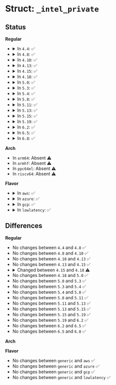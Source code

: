 # Struct: <code>_intel_private</code>

## Status
<b>Regular</b>
<ul>
<li>
<details>
<summary>In <code>4.4</code>: ✅</summary>

```c
struct _intel_private {
    const struct intel_gtt_driver *driver;
    struct pci_dev *pcidev;
    struct pci_dev *bridge_dev;
    u8 *registers;
    phys_addr_t gtt_phys_addr;
    u32 PGETBL_save;
    u32 *gtt;
    bool clear_fake_agp;
    int num_dcache_entries;
    void *i9xx_flush_page;
    char *i81x_gtt_table;
    struct resource ifp_resource;
    int resource_valid;
    struct page *scratch_page;
    phys_addr_t scratch_page_dma;
    int refcount;
    unsigned int needs_dmar;
    phys_addr_t gma_bus_addr;
    unsigned int stolen_size;
    unsigned int gtt_total_entries;
    unsigned int gtt_mappable_entries;
};
```
</details>
</li>
<li>
<details>
<summary>In <code>4.8</code>: ✅</summary>

```c
struct _intel_private {
    const struct intel_gtt_driver *driver;
    struct pci_dev *pcidev;
    struct pci_dev *bridge_dev;
    u8 *registers;
    phys_addr_t gtt_phys_addr;
    u32 PGETBL_save;
    u32 *gtt;
    bool clear_fake_agp;
    int num_dcache_entries;
    void *i9xx_flush_page;
    char *i81x_gtt_table;
    struct resource ifp_resource;
    int resource_valid;
    struct page *scratch_page;
    phys_addr_t scratch_page_dma;
    int refcount;
    unsigned int needs_dmar;
    phys_addr_t gma_bus_addr;
    unsigned int stolen_size;
    unsigned int gtt_total_entries;
    unsigned int gtt_mappable_entries;
};
```
</details>
</li>
<li>
<details>
<summary>In <code>4.10</code>: ✅</summary>

```c
struct _intel_private {
    const struct intel_gtt_driver *driver;
    struct pci_dev *pcidev;
    struct pci_dev *bridge_dev;
    u8 *registers;
    phys_addr_t gtt_phys_addr;
    u32 PGETBL_save;
    u32 *gtt;
    bool clear_fake_agp;
    int num_dcache_entries;
    void *i9xx_flush_page;
    char *i81x_gtt_table;
    struct resource ifp_resource;
    int resource_valid;
    struct page *scratch_page;
    phys_addr_t scratch_page_dma;
    int refcount;
    unsigned int needs_dmar;
    phys_addr_t gma_bus_addr;
    unsigned int stolen_size;
    unsigned int gtt_total_entries;
    unsigned int gtt_mappable_entries;
};
```
</details>
</li>
<li>
<details>
<summary>In <code>4.13</code>: ✅</summary>

```c
struct _intel_private {
    const struct intel_gtt_driver *driver;
    struct pci_dev *pcidev;
    struct pci_dev *bridge_dev;
    u8 *registers;
    phys_addr_t gtt_phys_addr;
    u32 PGETBL_save;
    u32 *gtt;
    bool clear_fake_agp;
    int num_dcache_entries;
    void *i9xx_flush_page;
    char *i81x_gtt_table;
    struct resource ifp_resource;
    int resource_valid;
    struct page *scratch_page;
    phys_addr_t scratch_page_dma;
    int refcount;
    unsigned int needs_dmar;
    phys_addr_t gma_bus_addr;
    unsigned int stolen_size;
    unsigned int gtt_total_entries;
    unsigned int gtt_mappable_entries;
};
```
</details>
</li>
<li>
<details>
<summary>In <code>4.15</code>: ✅</summary>

```c
struct _intel_private {
    const struct intel_gtt_driver *driver;
    struct pci_dev *pcidev;
    struct pci_dev *bridge_dev;
    u8 *registers;
    phys_addr_t gtt_phys_addr;
    u32 PGETBL_save;
    u32 *gtt;
    bool clear_fake_agp;
    int num_dcache_entries;
    void *i9xx_flush_page;
    char *i81x_gtt_table;
    struct resource ifp_resource;
    int resource_valid;
    struct page *scratch_page;
    phys_addr_t scratch_page_dma;
    int refcount;
    unsigned int needs_dmar;
    phys_addr_t gma_bus_addr;
    unsigned int stolen_size;
    unsigned int gtt_total_entries;
    unsigned int gtt_mappable_entries;
};
```
</details>
</li>
<li>
<details>
<summary>In <code>4.18</code>: ✅</summary>

```c
struct _intel_private {
    const struct intel_gtt_driver *driver;
    struct pci_dev *pcidev;
    struct pci_dev *bridge_dev;
    u8 *registers;
    phys_addr_t gtt_phys_addr;
    u32 PGETBL_save;
    u32 *gtt;
    bool clear_fake_agp;
    int num_dcache_entries;
    void *i9xx_flush_page;
    char *i81x_gtt_table;
    struct resource ifp_resource;
    int resource_valid;
    struct page *scratch_page;
    phys_addr_t scratch_page_dma;
    int refcount;
    unsigned int needs_dmar;
    phys_addr_t gma_bus_addr;
    resource_size_t stolen_size;
    unsigned int gtt_total_entries;
    unsigned int gtt_mappable_entries;
};
```
</details>
</li>
<li>
<details>
<summary>In <code>5.0</code>: ✅</summary>

```c
struct _intel_private {
    const struct intel_gtt_driver *driver;
    struct pci_dev *pcidev;
    struct pci_dev *bridge_dev;
    u8 *registers;
    phys_addr_t gtt_phys_addr;
    u32 PGETBL_save;
    u32 *gtt;
    bool clear_fake_agp;
    int num_dcache_entries;
    void *i9xx_flush_page;
    char *i81x_gtt_table;
    struct resource ifp_resource;
    int resource_valid;
    struct page *scratch_page;
    phys_addr_t scratch_page_dma;
    int refcount;
    unsigned int needs_dmar;
    phys_addr_t gma_bus_addr;
    resource_size_t stolen_size;
    unsigned int gtt_total_entries;
    unsigned int gtt_mappable_entries;
};
```
</details>
</li>
<li>
<details>
<summary>In <code>5.3</code>: ✅</summary>

```c
struct _intel_private {
    const struct intel_gtt_driver *driver;
    struct pci_dev *pcidev;
    struct pci_dev *bridge_dev;
    u8 *registers;
    phys_addr_t gtt_phys_addr;
    u32 PGETBL_save;
    u32 *gtt;
    bool clear_fake_agp;
    int num_dcache_entries;
    void *i9xx_flush_page;
    char *i81x_gtt_table;
    struct resource ifp_resource;
    int resource_valid;
    struct page *scratch_page;
    phys_addr_t scratch_page_dma;
    int refcount;
    unsigned int needs_dmar;
    phys_addr_t gma_bus_addr;
    resource_size_t stolen_size;
    unsigned int gtt_total_entries;
    unsigned int gtt_mappable_entries;
};
```
</details>
</li>
<li>
<details>
<summary>In <code>5.4</code>: ✅</summary>

```c
struct _intel_private {
    const struct intel_gtt_driver *driver;
    struct pci_dev *pcidev;
    struct pci_dev *bridge_dev;
    u8 *registers;
    phys_addr_t gtt_phys_addr;
    u32 PGETBL_save;
    u32 *gtt;
    bool clear_fake_agp;
    int num_dcache_entries;
    void *i9xx_flush_page;
    char *i81x_gtt_table;
    struct resource ifp_resource;
    int resource_valid;
    struct page *scratch_page;
    phys_addr_t scratch_page_dma;
    int refcount;
    unsigned int needs_dmar;
    phys_addr_t gma_bus_addr;
    resource_size_t stolen_size;
    unsigned int gtt_total_entries;
    unsigned int gtt_mappable_entries;
};
```
</details>
</li>
<li>
<details>
<summary>In <code>5.8</code>: ✅</summary>

```c
struct _intel_private {
    const struct intel_gtt_driver *driver;
    struct pci_dev *pcidev;
    struct pci_dev *bridge_dev;
    u8 *registers;
    phys_addr_t gtt_phys_addr;
    u32 PGETBL_save;
    u32 *gtt;
    bool clear_fake_agp;
    int num_dcache_entries;
    void *i9xx_flush_page;
    char *i81x_gtt_table;
    struct resource ifp_resource;
    int resource_valid;
    struct page *scratch_page;
    phys_addr_t scratch_page_dma;
    int refcount;
    unsigned int needs_dmar;
    phys_addr_t gma_bus_addr;
    resource_size_t stolen_size;
    unsigned int gtt_total_entries;
    unsigned int gtt_mappable_entries;
};
```
</details>
</li>
<li>
<details>
<summary>In <code>5.11</code>: ✅</summary>

```c
struct _intel_private {
    const struct intel_gtt_driver *driver;
    struct pci_dev *pcidev;
    struct pci_dev *bridge_dev;
    u8 *registers;
    phys_addr_t gtt_phys_addr;
    u32 PGETBL_save;
    u32 *gtt;
    bool clear_fake_agp;
    int num_dcache_entries;
    void *i9xx_flush_page;
    char *i81x_gtt_table;
    struct resource ifp_resource;
    int resource_valid;
    struct page *scratch_page;
    phys_addr_t scratch_page_dma;
    int refcount;
    unsigned int needs_dmar;
    phys_addr_t gma_bus_addr;
    resource_size_t stolen_size;
    unsigned int gtt_total_entries;
    unsigned int gtt_mappable_entries;
};
```
</details>
</li>
<li>
<details>
<summary>In <code>5.13</code>: ✅</summary>

```c
struct _intel_private {
    const struct intel_gtt_driver *driver;
    struct pci_dev *pcidev;
    struct pci_dev *bridge_dev;
    u8 *registers;
    phys_addr_t gtt_phys_addr;
    u32 PGETBL_save;
    u32 *gtt;
    bool clear_fake_agp;
    int num_dcache_entries;
    void *i9xx_flush_page;
    char *i81x_gtt_table;
    struct resource ifp_resource;
    int resource_valid;
    struct page *scratch_page;
    phys_addr_t scratch_page_dma;
    int refcount;
    unsigned int needs_dmar;
    phys_addr_t gma_bus_addr;
    resource_size_t stolen_size;
    unsigned int gtt_total_entries;
    unsigned int gtt_mappable_entries;
};
```
</details>
</li>
<li>
<details>
<summary>In <code>5.15</code>: ✅</summary>

```c
struct _intel_private {
    const struct intel_gtt_driver *driver;
    struct pci_dev *pcidev;
    struct pci_dev *bridge_dev;
    u8 *registers;
    phys_addr_t gtt_phys_addr;
    u32 PGETBL_save;
    u32 *gtt;
    bool clear_fake_agp;
    int num_dcache_entries;
    void *i9xx_flush_page;
    char *i81x_gtt_table;
    struct resource ifp_resource;
    int resource_valid;
    struct page *scratch_page;
    phys_addr_t scratch_page_dma;
    int refcount;
    unsigned int needs_dmar;
    phys_addr_t gma_bus_addr;
    resource_size_t stolen_size;
    unsigned int gtt_total_entries;
    unsigned int gtt_mappable_entries;
};
```
</details>
</li>
<li>
<details>
<summary>In <code>5.19</code>: ✅</summary>

```c
struct _intel_private {
    const struct intel_gtt_driver *driver;
    struct pci_dev *pcidev;
    struct pci_dev *bridge_dev;
    u8 *registers;
    phys_addr_t gtt_phys_addr;
    u32 PGETBL_save;
    u32 *gtt;
    bool clear_fake_agp;
    int num_dcache_entries;
    void *i9xx_flush_page;
    char *i81x_gtt_table;
    struct resource ifp_resource;
    int resource_valid;
    struct page *scratch_page;
    phys_addr_t scratch_page_dma;
    int refcount;
    unsigned int needs_dmar;
    phys_addr_t gma_bus_addr;
    resource_size_t stolen_size;
    unsigned int gtt_total_entries;
    unsigned int gtt_mappable_entries;
};
```
</details>
</li>
<li>
<details>
<summary>In <code>6.2</code>: ✅</summary>

```c
struct _intel_private {
    const struct intel_gtt_driver *driver;
    struct pci_dev *pcidev;
    struct pci_dev *bridge_dev;
    u8 *registers;
    phys_addr_t gtt_phys_addr;
    u32 PGETBL_save;
    u32 *gtt;
    bool clear_fake_agp;
    int num_dcache_entries;
    void *i9xx_flush_page;
    char *i81x_gtt_table;
    struct resource ifp_resource;
    int resource_valid;
    struct page *scratch_page;
    phys_addr_t scratch_page_dma;
    int refcount;
    unsigned int needs_dmar;
    phys_addr_t gma_bus_addr;
    resource_size_t stolen_size;
    unsigned int gtt_total_entries;
    unsigned int gtt_mappable_entries;
};
```
</details>
</li>
<li>
<details>
<summary>In <code>6.5</code>: ✅</summary>

```c
struct _intel_private {
    const struct intel_gtt_driver *driver;
    struct pci_dev *pcidev;
    struct pci_dev *bridge_dev;
    u8 *registers;
    phys_addr_t gtt_phys_addr;
    u32 PGETBL_save;
    u32 *gtt;
    bool clear_fake_agp;
    int num_dcache_entries;
    void *i9xx_flush_page;
    char *i81x_gtt_table;
    struct resource ifp_resource;
    int resource_valid;
    struct page *scratch_page;
    phys_addr_t scratch_page_dma;
    int refcount;
    unsigned int needs_dmar;
    phys_addr_t gma_bus_addr;
    resource_size_t stolen_size;
    unsigned int gtt_total_entries;
    unsigned int gtt_mappable_entries;
};
```
</details>
</li>
<li>
<details>
<summary>In <code>6.8</code>: ✅</summary>

```c
struct _intel_private {
    const struct intel_gtt_driver *driver;
    struct pci_dev *pcidev;
    struct pci_dev *bridge_dev;
    u8 *registers;
    phys_addr_t gtt_phys_addr;
    u32 PGETBL_save;
    u32 *gtt;
    bool clear_fake_agp;
    int num_dcache_entries;
    void *i9xx_flush_page;
    char *i81x_gtt_table;
    struct resource ifp_resource;
    int resource_valid;
    struct page *scratch_page;
    phys_addr_t scratch_page_dma;
    int refcount;
    unsigned int needs_dmar;
    phys_addr_t gma_bus_addr;
    resource_size_t stolen_size;
    unsigned int gtt_total_entries;
    unsigned int gtt_mappable_entries;
};
```
</details>
</li>
</ul>
<b>Arch</b>
<ul>
<li>
In <code>arm64</code>: Absent ⚠️
</li>
<li>
In <code>armhf</code>: Absent ⚠️
</li>
<li>
In <code>ppc64el</code>: Absent ⚠️
</li>
<li>
In <code>riscv64</code>: Absent ⚠️
</li>
</ul>
<b>Flavor</b>
<ul>
<li>
<details>
<summary>In <code>aws</code>: ✅</summary>

```c
struct _intel_private {
    const struct intel_gtt_driver *driver;
    struct pci_dev *pcidev;
    struct pci_dev *bridge_dev;
    u8 *registers;
    phys_addr_t gtt_phys_addr;
    u32 PGETBL_save;
    u32 *gtt;
    bool clear_fake_agp;
    int num_dcache_entries;
    void *i9xx_flush_page;
    char *i81x_gtt_table;
    struct resource ifp_resource;
    int resource_valid;
    struct page *scratch_page;
    phys_addr_t scratch_page_dma;
    int refcount;
    unsigned int needs_dmar;
    phys_addr_t gma_bus_addr;
    resource_size_t stolen_size;
    unsigned int gtt_total_entries;
    unsigned int gtt_mappable_entries;
};
```
</details>
</li>
<li>
<details>
<summary>In <code>azure</code>: ✅</summary>

```c
struct _intel_private {
    const struct intel_gtt_driver *driver;
    struct pci_dev *pcidev;
    struct pci_dev *bridge_dev;
    u8 *registers;
    phys_addr_t gtt_phys_addr;
    u32 PGETBL_save;
    u32 *gtt;
    bool clear_fake_agp;
    int num_dcache_entries;
    void *i9xx_flush_page;
    char *i81x_gtt_table;
    struct resource ifp_resource;
    int resource_valid;
    struct page *scratch_page;
    phys_addr_t scratch_page_dma;
    int refcount;
    unsigned int needs_dmar;
    phys_addr_t gma_bus_addr;
    resource_size_t stolen_size;
    unsigned int gtt_total_entries;
    unsigned int gtt_mappable_entries;
};
```
</details>
</li>
<li>
<details>
<summary>In <code>gcp</code>: ✅</summary>

```c
struct _intel_private {
    const struct intel_gtt_driver *driver;
    struct pci_dev *pcidev;
    struct pci_dev *bridge_dev;
    u8 *registers;
    phys_addr_t gtt_phys_addr;
    u32 PGETBL_save;
    u32 *gtt;
    bool clear_fake_agp;
    int num_dcache_entries;
    void *i9xx_flush_page;
    char *i81x_gtt_table;
    struct resource ifp_resource;
    int resource_valid;
    struct page *scratch_page;
    phys_addr_t scratch_page_dma;
    int refcount;
    unsigned int needs_dmar;
    phys_addr_t gma_bus_addr;
    resource_size_t stolen_size;
    unsigned int gtt_total_entries;
    unsigned int gtt_mappable_entries;
};
```
</details>
</li>
<li>
<details>
<summary>In <code>lowlatency</code>: ✅</summary>

```c
struct _intel_private {
    const struct intel_gtt_driver *driver;
    struct pci_dev *pcidev;
    struct pci_dev *bridge_dev;
    u8 *registers;
    phys_addr_t gtt_phys_addr;
    u32 PGETBL_save;
    u32 *gtt;
    bool clear_fake_agp;
    int num_dcache_entries;
    void *i9xx_flush_page;
    char *i81x_gtt_table;
    struct resource ifp_resource;
    int resource_valid;
    struct page *scratch_page;
    phys_addr_t scratch_page_dma;
    int refcount;
    unsigned int needs_dmar;
    phys_addr_t gma_bus_addr;
    resource_size_t stolen_size;
    unsigned int gtt_total_entries;
    unsigned int gtt_mappable_entries;
};
```
</details>
</li>
</ul>

## Differences
<b>Regular</b>
<ul>
<li>
No changes between <code>4.4</code> and <code>4.8</code> ✅
</li>
<li>
No changes between <code>4.8</code> and <code>4.10</code> ✅
</li>
<li>
No changes between <code>4.10</code> and <code>4.13</code> ✅
</li>
<li>
No changes between <code>4.13</code> and <code>4.15</code> ✅
</li>
<li>
<details>
<summary>Changed between <code>4.15</code> and <code>4.18</code> ⚠️</summary>
<ul>
<li>
<b>Field type changed. </b>
<code>unsigned int stolen_size</code> ➡️ <code>resource_size_t stolen_size</code>
</li>
</ul>
</details>
</li>
<li>
No changes between <code>4.18</code> and <code>5.0</code> ✅
</li>
<li>
No changes between <code>5.0</code> and <code>5.3</code> ✅
</li>
<li>
No changes between <code>5.3</code> and <code>5.4</code> ✅
</li>
<li>
No changes between <code>5.4</code> and <code>5.8</code> ✅
</li>
<li>
No changes between <code>5.8</code> and <code>5.11</code> ✅
</li>
<li>
No changes between <code>5.11</code> and <code>5.13</code> ✅
</li>
<li>
No changes between <code>5.13</code> and <code>5.15</code> ✅
</li>
<li>
No changes between <code>5.15</code> and <code>5.19</code> ✅
</li>
<li>
No changes between <code>5.19</code> and <code>6.2</code> ✅
</li>
<li>
No changes between <code>6.2</code> and <code>6.5</code> ✅
</li>
<li>
No changes between <code>6.5</code> and <code>6.8</code> ✅
</li>
</ul>
<b>Arch</b>
<ul>
</ul>
<b>Flavor</b>
<ul>
<li>
No changes between <code>generic</code> and <code>aws</code> ✅
</li>
<li>
No changes between <code>generic</code> and <code>azure</code> ✅
</li>
<li>
No changes between <code>generic</code> and <code>gcp</code> ✅
</li>
<li>
No changes between <code>generic</code> and <code>lowlatency</code> ✅
</li>
</ul>
